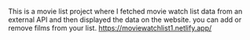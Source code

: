 This is a movie list project where I fetched movie watch list data from an external API and then displayed the data on the website. you can add or remove films from your list.                                                                                        https://moviewatchlist1.netlify.app/      
 
